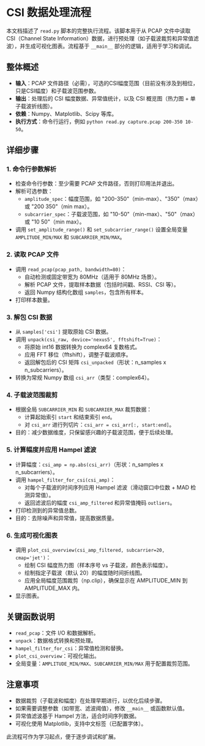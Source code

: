 # CSI 数据处理流程

本文档描述了 `read.py` 脚本的完整执行流程。该脚本用于从 PCAP 文件中读取 CSI（Channel State Information）数据，进行预处理（如子载波裁剪和异常值滤波），并生成可视化图表。流程基于 `__main__` 部分的逻辑，适用于学习和调试。

## 整体概述
- **输入**：PCAP 文件路径（必需），可选的CSI幅度范围（目前没有涉及到相位，只是CSI幅度）和子载波范围参数。
- **输出**：处理后的 CSI 幅度数据、异常值统计，以及 CSI 概览图（热力图 + 单子载波折线图）。
- **依赖**：Numpy、Matplotlib、Scipy 等库。
- **执行方式**：命令行运行，例如 `python read.py capture.pcap 200-350 10-50`。

## 详细步骤

### 1. 命令行参数解析
- 检查命令行参数：至少需要 PCAP 文件路径，否则打印用法并退出。
- 解析可选参数：
  - `amplitude_spec`：幅度范围，如 "200-350"（min-max）、"350"（max）或 "200 350"（min max）。
  - `subcarrier_spec`：子载波范围，如 "10-50"（min-max）、"50"（max）或 "10 50"（min max）。
- 调用 `set_amplitude_range()` 和 `set_subcarrier_range()` 设置全局变量 `AMPLITUDE_MIN/MAX` 和 `SUBCARRIER_MIN/MAX`。

### 2. 读取 PCAP 文件
- 调用 `read_pcap(pcap_path, bandwidth=80)`：
  - 自动检测或固定带宽为 80MHz（适用于 80MHz 场景）。
  - 解析 PCAP 文件，提取样本数据（包括时间戳、RSSI、CSI 等）。
  - 返回 Numpy 结构化数组 `samples`，包含所有样本。
- 打印样本数量。

### 3. 解包 CSI 数据
- 从 `samples['csi']` 提取原始 CSI 数据。
- 调用 `unpack(csi_raw, device='nexus5', fftshift=True)`：
  - 将原始 int16 数据转换为 complex64 复数格式。
  - 应用 FFT 移位（fftshift），调整子载波顺序。
  - 返回解包后的 CSI 矩阵 `csi_unpacked`（形状：n_samples x n_subcarriers）。
- 转换为常规 Numpy 数组 `csi_arr`（类型：complex64）。

### 4. 子载波范围裁剪
- 根据全局 `SUBCARRIER_MIN` 和 `SUBCARRIER_MAX` 裁剪数据：
  - 计算起始索引 `start` 和结束索引 `end`。
  - 对 `csi_arr` 进行列切片：`csi_arr = csi_arr[:, start:end]`。
- 目的：减少数据维度，只保留感兴趣的子载波范围，便于后续处理。

### 5. 计算幅度并应用 Hampel 滤波
- 计算幅度：`csi_amp = np.abs(csi_arr)`（形状：n_samples x n_subcarriers）。
- 调用 `hampel_filter_for_csi(csi_amp)`：
  - 对每个子载波的时间序列应用 Hampel 滤波（滑动窗口中位数 + MAD 检测异常值）。
  - 返回滤波后的幅度 `csi_amp_filtered` 和异常值掩码 `outliers`。
- 打印检测到的异常值总数。
- 目的：去除噪声和异常值，提高数据质量。

### 6. 生成可视化图表
- 调用 `plot_csi_overview(csi_amp_filtered, subcarrier=20, cmap='jet')`：
  - 绘制 CSI 幅度热力图（样本序号 vs 子载波，颜色表示幅度）。
  - 绘制指定子载波（默认 20）的幅度随时间折线图。
  - 应用全局幅度范围裁剪（np.clip），确保显示在 AMPLITUDE_MIN 到 AMPLITUDE_MAX 内。
- 显示图表。

## 关键函数说明
- `read_pcap`：文件 I/O 和数据解析。
- `unpack`：数据格式转换和预处理。
- `hampel_filter_for_csi`：异常值检测和替换。
- `plot_csi_overview`：可视化输出。
- 全局变量：`AMPLITUDE_MIN/MAX`、`SUBCARRIER_MIN/MAX` 用于配置裁剪范围。

## 注意事项
- 数据裁剪（子载波和幅度）在处理早期进行，以优化后续步骤。
- 如果需要调整参数（如带宽、滤波阈值），修改 `__main__` 或函数默认值。
- 异常值滤波基于 Hampel 方法，适合时间序列数据。
- 可视化使用 Matplotlib，支持中文标签（已配置字体）。

此流程可作为学习起点，便于逐步调试和扩展。